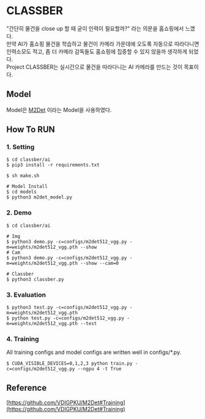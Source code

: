 # CLASSBER
"간단히 물건을 close up 할 때 굳이 인력이 필요할까?" 라는 의문을 홈쇼핑에서 느꼈다.  
만약 AI가 홈쇼핑 물건을 학습하고 물건이 카메라 가운데에 오도록 자동으로 따라다니면 인력소모도 적고,
좀 더 카메라 감독들도 홈쇼핑에 집중할 수 있지 않을까 생각하게 되었다.  
Project CLASSBER는 실시간으로 물건을 따라다니는 AI 카메라를 만드는 것이 목표이다.

## Model
Model은 [M2Det](https://github.com/VDIGPKU/M2Det) 이라는 Model을 사용하였다.

## How To RUN
### 1. Setting
```
$ cd classber/ai
$ pip3 install -r requirements.txt

$ sh make.sh

# Model Install
$ cd models
$ python3 m2det_model.py
```

### 2. Demo
```
$ cd classber/ai

# Img
$ python3 demo.py -c=configs/m2det512_vgg.py -m=weights/m2det512_vgg.pth --show
# Cam
$ python3 demo.py -c=configs/m2det512_vgg.py -m=weights/m2det512_vgg.pth --show --cam=0

# Classber
$ python3 classber.py
```

### 3. Evaluation
```
$ python3 test.py -c=configs/m2det512_vgg.py -m=weights/m2det512_vgg.pth
$ python test.py -c=configs/m2det512_vgg.py -m=weights/m2det512_vgg.pth --test
```

### 4. Training
All training configs and model configs are written well in configs/*.py.
```
$ CUDA_VISIBLE_DEVICES=0,1,2,3 python train.py -c=configs/m2det512_vgg.py --ngpu 4 -t True
```

## Reference
[https://github.com/VDIGPKU/M2Det#Training](https://github.com/VDIGPKU/M2Det#Training)